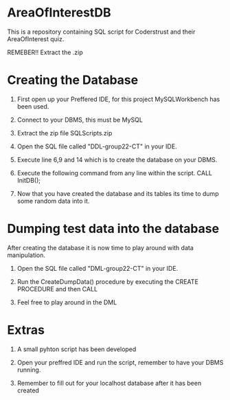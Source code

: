 # AreaOfInterestDB

This is a repository containing SQL script for Coderstrust and their AreaOfInterest quiz.

REMEBER!! Extract the .zip

# Creating the Database
1. First open up your Preffered IDE, for this project MySQLWorkbench has been used.

2. Connect to your DBMS, this must be MySQL

3. Extract the zip file SQLScripts.zip

4. Open the SQL file called "DDL-group22-CT" in your IDE.

5. Execute line 6,9 and 14 which is to create the database on your DBMS.

6. Execute the following command from any line within the script.
    CALL InitDB();
    
7. Now that you have created the database and its tables its time to dump some random data into it.

# Dumping test data into the database
After creating the database it is now time to play around with data manipulation.

1. Open the SQL file called "DML-group22-CT" in your IDE.

2. Run the CreateDumpData() procedure by executing the CREATE PROCEDURE and then CALL <PROCEDURENAME>

3. Feel free to play around in the DML

# Extras

1. A small pyhton script has been developed 

2. Open your preffred IDE and run the script, remember to have your DBMS running.

3. Remember to fill out <YOUR PASSWORD> for your localhost database after it has been created
